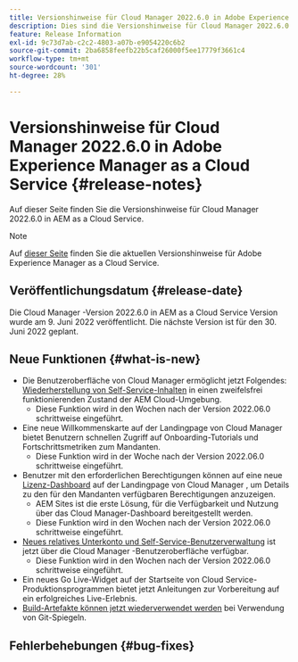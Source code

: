 ```yaml
---
title: Versionshinweise für Cloud Manager 2022.6.0 in Adobe Experience Manager as a Cloud Service
description: Dies sind die Versionshinweise für Cloud Manager 2022.6.0 in AEM as a Cloud Service.
feature: Release Information
exl-id: 9c73d7ab-c2c2-4803-a07b-e9054220c6b2
source-git-commit: 2ba6858feefb22b5caf26000f5ee17779f3661c4
workflow-type: tm+mt
source-wordcount: '301'
ht-degree: 28%

---
```



# Versionshinweise für Cloud Manager 2022.6.0 in Adobe Experience Manager as a Cloud Service {#release-notes}

Auf dieser Seite finden Sie die Versionshinweise für Cloud Manager 2022.6.0 in AEM as a Cloud Service.

>[!NOTE]
>
>Auf [dieser Seite](/help/release-notes/release-notes-cloud/release-notes-current.md) finden Sie die aktuellen Versionshinweise für Adobe Experience Manager as a Cloud Service.

## Veröffentlichungsdatum {#release-date}

Die Cloud Manager -Version 2022.6.0 in AEM as a Cloud Service Version wurde am 9. Juni 2022 veröffentlicht. Die nächste Version ist für den 30. Juni 2022 geplant.

## Neue Funktionen {#what-is-new}

* Die Benutzeroberfläche von Cloud Manager ermöglicht jetzt Folgendes: [Wiederherstellung von Self-Service-Inhalten](/help/operations/backup.md) in einen zweifelsfrei funktionierenden Zustand der AEM Cloud-Umgebung.
   * Diese Funktion wird in den Wochen nach der Version 2022.06.0 schrittweise eingeführt.
* Eine neue Willkommenskarte auf der Landingpage von Cloud Manager bietet Benutzern schnellen Zugriff auf Onboarding-Tutorials und Fortschrittsmetriken zum Mandanten.
   * Diese Funktion wird in der Woche nach der Version 2022.06.0 schrittweise eingeführt.
* Benutzer mit den erforderlichen Berechtigungen können auf eine neue [Lizenz-Dashboard](/help/implementing/cloud-manager/license-dashboard.md) auf der Landingpage von Cloud Manager , um Details zu den für den Mandanten verfügbaren Berechtigungen anzuzeigen.
   * AEM Sites ist die erste Lösung, für die Verfügbarkeit und Nutzung über das Cloud Manager-Dashboard bereitgestellt werden.
   * Diese Funktion wird in den Wochen nach der Version 2022.06.0 schrittweise eingeführt.
* [Neues relatives Unterkonto und Self-Service-Benutzerverwaltung](/help/implementing/cloud-manager/user-access-new-relic.md) ist jetzt über die Cloud Manager -Benutzeroberfläche verfügbar.
   * Diese Funktion wird in den Wochen nach der Version 2022.06.0 schrittweise eingeführt.
* Ein neues Go Live-Widget auf der Startseite von Cloud Service-Produktionsprogrammen bietet jetzt Anleitungen zur Vorbereitung auf ein erfolgreiches Live-Erlebnis.
* [Build-Artefakte können jetzt wiederverwendet werden](/help/implementing/cloud-manager/getting-access-to-aem-in-cloud/setting-up-project.md#build-artifact-reuse) bei Verwendung von Git-Spiegeln.

## Fehlerbehebungen {#bug-fixes}
